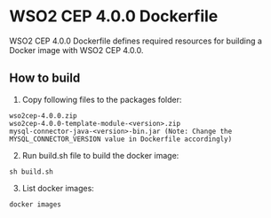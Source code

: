 # WSO2 CEP 4.0.0 Dockerfile

WSO2 CEP 4.0.0 Dockerfile defines required resources for building a Docker image with WSO2 CEP 4.0.0.

## How to build

1. Copy following files to the packages folder:
```
wso2cep-4.0.0.zip
wso2cep-4.0.0-template-module-<version>.zip
mysql-connector-java-<version>-bin.jar (Note: Change the MYSQL_CONNECTOR_VERSION value in Dockerfile accordingly)
```

2. Run build.sh file to build the docker image:
```
sh build.sh
```

3. List docker images:
```
docker images
```